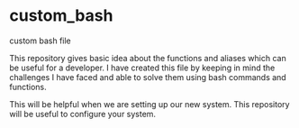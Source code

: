 # custom_bash
custom bash file

This repository gives basic idea about the functions and aliases which can be useful for a developer. I have created this file by keeping in mind the challenges I have faced and able to solve them using bash commands and functions.


This will be helpful when we are setting up our new system. This repository will be useful to configure your system. 
